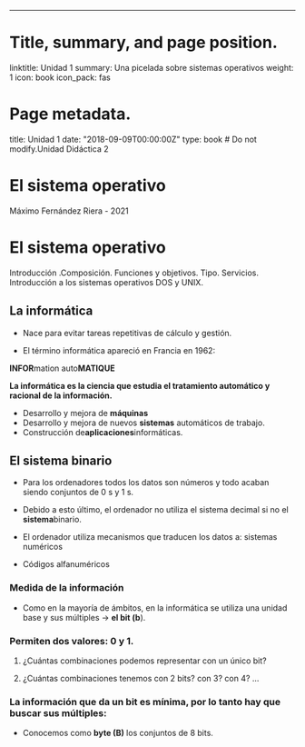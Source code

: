 ---
# Title, summary, and page position.
linktitle: Unidad 1
summary: Una picelada sobre sistemas operativos
weight: 1
icon: book
icon_pack: fas

# Page metadata.
title: Unidad 1
date: "2018-09-09T00:00:00Z"
type: book  # Do not modify.Unidad Didáctica 2 

# El sistema operativo 

Máximo Fernández Riera - 2021

# El sistema operativo 

Introducción .Composición. Funciones y objetivos. Tipo. Servicios. Introducción a los sistemas operativos DOS y UNIX. 

## La informática

* Nace para evitar tareas repetitivas de cálculo y gestión. 

* El término informática apareció en Francia en 1962: 

**INFOR**mation auto**MATIQUE** 

**La informática es la ciencia que estudia el tratamiento  automático y racional de la información.** 

* Desarrollo y mejora de **máquinas**
* Desarrollo y mejora de nuevos **sistemas** automáticos de trabajo. 
* Construcción de**aplicaciones**informáticas. 

## El sistema binario

* Para los ordenadores todos los datos son números y todo acaban  siendo conjuntos de 0 s y 1 s. 

* Debido a esto último, el ordenador no utiliza el sistema decimal si  no el **sistema**binario. 

* El ordenador utiliza mecanismos que traducen los datos a: sistemas numéricos 

* Códigos alfanuméricos 

### Medida de la información

* Como en la mayoría de ámbitos, en la informática se utiliza una  unidad base y sus múltiples → **el bit (b**). 

### Permiten dos valores: **0** y **1.** 

1. ¿Cuántas combinaciones podemos representar con un único bit? 

1. ¿Cuántas combinaciones tenemos con 2 bits? con 3? con 4? ... 

### La información que da un bit es mínima, por lo tanto hay que buscar  sus múltiples: 

* Conocemos como **byte (B)** los conjuntos de 8 bits.
